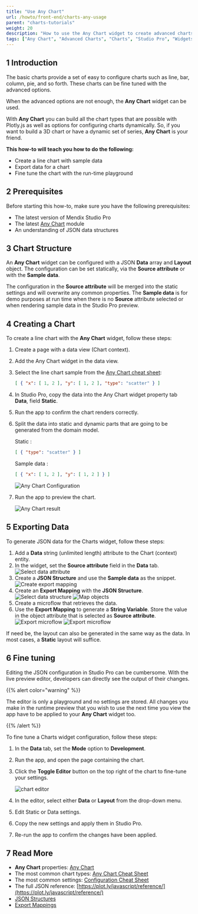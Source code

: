 ```yaml
---
title: "Use Any Chart"
url: /howto/front-end/charts-any-usage
parent: "charts-tutorials"
weight: 20
description: "How to use the Any Chart widget to create advanced charts"
tags: ["Any Chart", "Advanced Charts", "Charts", "Studio Pro", "Widgets"]
---
```


## 1 Introduction

The basic charts provide a set of easy to configure charts such as line, bar, column, pie, and so forth. These charts can be fine tuned with the advanced options.

When the advanced options are not enough, the **Any Chart** widget can be used.

With **Any Chart** you can build all the chart types that are possible with Plotly.js as well as options for configuring charts dynamically. So, if you want to build a 3D chart or have a dynamic set of series, **Any Chart** is your friend.

**This how-to will teach you how to do the following:**

* Create a line chart with sample data
* Export data for a chart
* Fine tune the chart with the run-time playground

## 2 Prerequisites

Before starting this how-to, make sure you have the following prerequisites:

* The latest version of Mendix Studio Pro
* The latest [Any Chart](/appstore/modules/any-chart) module
* An understanding of JSON data structures

## 3 Chart Structure

An **Any Chart** widget can be configured with a JSON **Data** array and **Layout** object. The configuration can be set statically, via the **Source attribute** or with the **Sample data**.

The configuration in the **Source attribute** will be merged into the static settings and will overwrite any common properties. The **Sample data** is for demo purposes at run time when there is no **Source** attribute selected or when rendering sample data in the Studio Pro preview.

## 4 Creating a Chart

To create a line chart with the **Any Chart** widget, follow these steps:

1. Create a page with a data view (Chart context).
2. Add the Any Chart widget in the data view.
3. Select the line chart sample from the [Any Chart cheat sheet](/refguide/charts-any-cheat-sheet#line-chart):

    ```json
    [ { "x": [ 1, 2 ], "y": [ 1, 2 ], "type": "scatter" } ]
    ```

4. In Studio Pro, copy the data into the Any Chart widget property tab **Data**, field **Static**.
5. Run the app to confirm the chart renders correctly.
6. Split the data into static and dynamic parts that are going to be generated from the domain model.

    Static :  

    ```json
    [ { "type": "scatter" } ]
    ```

    Sample data :  

    ```json
    [ { "x": [ 1, 2 ], "y": [ 1, 2 ] } ]
    ```

    ![Any Chart Configuration](/attachments/howto/front-end/charts-tutorials/charts-any-usage/any-chart-configuration.png)

7. Run the app to preview the chart.

    ![Any Chart result](/attachments/howto/front-end/charts-tutorials/charts-any-usage/charts-any-sample.png)

## 5 Exporting Data

To generate JSON data for the Charts widget, follow these steps:

1. Add a **Data** string (unlimited length) attribute to the Chart (context) entity.
2. In the widget, set the **Source attribute** field in the **Data** tab.
    ![Select data attribute](/attachments/howto/front-end/charts-tutorials/charts-any-usage/any-chart-configuration-attribute.png)
3. Create a **JSON Structure** and use the **Sample data** as the snippet.
    ![Create export mapping](/attachments/howto/front-end/charts-tutorials/charts-any-usage/any-chart-json-structure-line-chart-data.png)
4. Create an **Export Mapping** with the **JSON Structure**.
    ![Select data structure](/attachments/howto/front-end/charts-tutorials/charts-any-usage/any-chart-line-chart-export-mapping-select.png)
    ![Map objects](/attachments/howto/front-end/charts-tutorials/charts-any-usage/any-chart-line-chart-export-mapping.png)
5. Create a microflow that retrieves the data.
6. Use the **Export Mapping** to generate a **String Variable**. Store the value in the object attribute that is selected as **Source attribute**.
    ![Export microflow](/attachments/howto/front-end/charts-tutorials/charts-any-usage/any-chart-export-microflow.png)
    ![Export microflow](/attachments/howto/front-end/charts-tutorials/charts-any-usage/any-chart-export-microflow-structure.png)

If need be, the layout can also be generated in the same way as the data. In most cases, a **Static** layout will suffice.

## 6 Fine tuning

Editing the JSON configuration in Studio Pro can be cumbersome. With the live preview editor, developers can directly see the output of their changes. 

{{% alert color="warning" %}}

The editor is only a playground and no settings are stored. All changes you make in the runtime preview that you wish to use the next time you view the app have to be applied to your **Any Chart** widget too.

{{% /alert %}}

To fine tune a Charts widget configuration, follow these steps:

1. In the **Data** tab, set the **Mode** option to **Development**.
2. Run the app, and open the page containing the chart.
3. Click the **Toggle Editor** button on the top right of the chart to fine-tune your settings.

    ![chart editor](/attachments/howto/front-end/charts-tutorials/charts-any-usage/charts-toggle-editor-open.png)

4. In the editor, select either **Data** or **Layout** from the drop-down menu.
5. Edit Static or Data settings.
6. Copy the new settings and apply them in Studio Pro.
7. Re-run the app to confirm the changes have been applied.

## 7 Read More

* **Any Chart** properties: [Any Chart](/refguide/charts-any-configuration)
* The most common chart types:  [Any Chart Cheat Sheet](/refguide/charts-any-cheat-sheet)
* The most common settings: [Configuration Cheat Sheet](/refguide/charts-advanced-cheat-sheet)
* The full JSON reference: [https://plot.ly/javascript/reference/](https://plot.ly/javascript/reference/)
* [JSON Structures](/refguide/json-structures)
* [Export Mappings](/refguide/export-mappings)  
